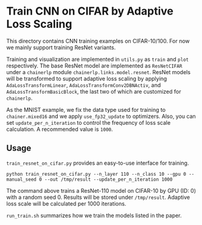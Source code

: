 # Train CNN on CIFAR by Adaptive Loss Scaling

This directory contains CNN training examples on CIFAR-10/100. For now we mainly support training ResNet variants.

Training and visualization are implemented in `utils.py` as `train` and `plot` respectively. The base ResNet model are implemented as `ResNetCIFAR` under a `chainerlp` module `chainerlp.links.model.resnet`. ResNet models will be transformed to support adaptive loss scaling by applying `AdaLossTransformLinear`, `AdaLossTransformConv2DBNActiv`, and `AdaLossTransformBasicBlock`, the last two of which are customized for `chainerlp`.

As the MNIST example, we fix the data type used for training to `chainer.mixed16` and we apply `use_fp32_update` to optimizers. Also, you can set `update_per_n_iteration` to control the frequency of loss scale calculation. A recommended value is `1000`.

## Usage

`train_resnet_on_cifar.py` provides an easy-to-use interface for training.

```shell
python train_resnet_on_cifar.py --n_layer 110 --n_class 10 --gpu 0 --manual_seed 0 --out /tmp/result --update_per_n_iteration 1000
```

The command above trains a ResNet-110 model on CIFAR-10 by GPU (ID: 0) with a random seed 0. Results will be stored under `/tmp/result`. Adaptive loss scale will be calculated per 1000 iterations.

`run_train.sh` summarizes how we train the models listed in the paper.